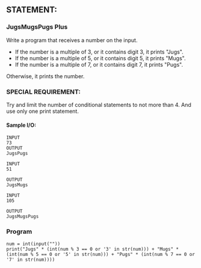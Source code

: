 ## STATEMENT:
### JugsMugsPugs Plus
Write a program that receives a number on the input.

  - If the number is a multiple of 3, or it contains digit 3, it prints "Jugs". 
  - If the number is a multiple of 5, or it contains digit 5, it prints "Mugs".
  - If the number is a multiple of 7, or it contains digit 7, it prints "Pugs".

Otherwise, it prints the number.

### SPECIAL REQUIREMENT: 
Try and limit the number of conditional statements to not more than 4. 
And use only one print statement.
#### Sample I/O:
```
INPUT 
73 
OUTPUT
JugsPugs

INPUT 
51  

OUTPUT
JugsMugs

INPUT 
105

OUTPUT 
JugsMugsPugs
```
### Program
```
num = int(input(""))
print("Jugs" * (int(num % 3 == 0 or '3' in str(num))) + "Mugs" * (int(num % 5 == 0 or '5' in str(num))) + "Pugs" * (int(num % 7 == 0 or '7' in str(num))))

```
